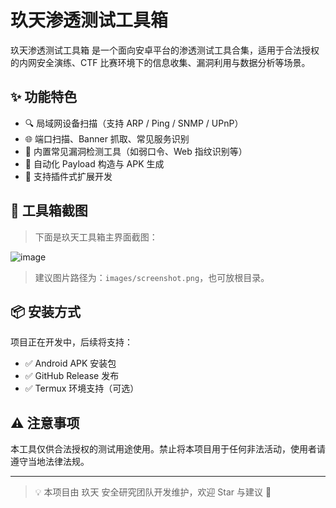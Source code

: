 
# 玖天渗透测试工具箱

玖天渗透测试工具箱 是一个面向安卓平台的渗透测试工具合集，适用于合法授权的内网安全演练、CTF 比赛环境下的信息收集、漏洞利用与数据分析等场景。

## ✨ 功能特色

- 🔍 局域网设备扫描（支持 ARP / Ping / SNMP / UPnP）
- 🌐 端口扫描、Banner 抓取、常见服务识别
- 🧰 内置常见漏洞检测工具（如弱口令、Web 指纹识别等）
- 🧾 自动化 Payload 构造与 APK 生成
- 🧱 支持插件式扩展开发

## 📸 工具箱截图

> 下面是玖天工具箱主界面截图：

![image](https://github.com/user-attachments/assets/8883c9d7-5fc0-4118-af5b-84bab0a776f8)

> 建议图片路径为：`images/screenshot.png`，也可放根目录。

## 📦 安装方式

项目正在开发中，后续将支持：

- ✅ Android APK 安装包
- ✅ GitHub Release 发布
- ✅ Termux 环境支持（可选）

## ⚠️ 注意事项

本工具仅供合法授权的测试用途使用。禁止将本项目用于任何非法活动，使用者请遵守当地法律法规。

---

> 💡 本项目由 玖天 安全研究团队开发维护，欢迎 Star 与建议 🙏

